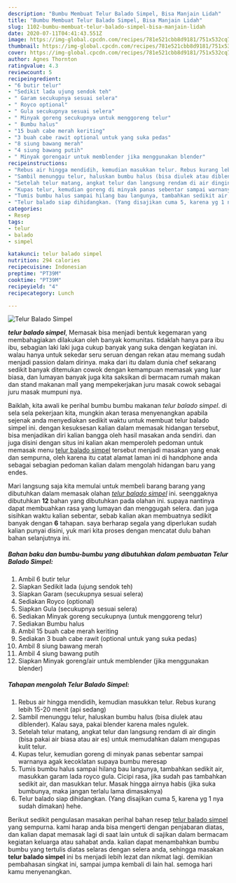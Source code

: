 ```yaml
---
description: "Bumbu Membuat Telur Balado Simpel, Bisa Manjain Lidah"
title: "Bumbu Membuat Telur Balado Simpel, Bisa Manjain Lidah"
slug: 1102-bumbu-membuat-telur-balado-simpel-bisa-manjain-lidah
date: 2020-07-11T04:41:43.551Z
image: https://img-global.cpcdn.com/recipes/781e521cbb8d9181/751x532cq70/telur-balado-simpel-foto-resep-utama.jpg
thumbnail: https://img-global.cpcdn.com/recipes/781e521cbb8d9181/751x532cq70/telur-balado-simpel-foto-resep-utama.jpg
cover: https://img-global.cpcdn.com/recipes/781e521cbb8d9181/751x532cq70/telur-balado-simpel-foto-resep-utama.jpg
author: Agnes Thornton
ratingvalue: 4.3
reviewcount: 5
recipeingredient:
- "6 butir telur"
- "Sedikit lada ujung sendok teh"
- " Garam secukupnya sesuai selera"
- " Royco optional"
- " Gula secukupnya sesuai selera"
- " Minyak goreng secukupnya untuk menggoreng telur"
- " Bumbu halus"
- "15 buah cabe merah keriting"
- "3 buah cabe rawit optional untuk yang suka pedas"
- "8 siung bawang merah"
- "4 siung bawang putih"
- " Minyak gorengair untuk memblender jika menggunakan blender"
recipeinstructions:
- "Rebus air hingga mendidih, kemudian masukkan telur. Rebus kurang lebih 15-20 menit (api sedang)"
- "Sambil menunggu telur, haluskan bumbu halus (bisa diulek atau diblender). Kalau saya, pakai blender karena males ngulek."
- "Setelah telur matang, angkat telur dan langsung rendam di air dingin (bisa pakai air biasa atau air es) untuk memudahkan dalam mengupas kulit telur."
- "Kupas telur, kemudian goreng di minyak panas sebentar sampai warnanya agak kecoklatan supaya bumbu meresap"
- "Tumis bumbu halus sampai hilang bau langunya, tambahkan sedikit air, masukkan garam lada royco gula. Cicipi rasa, jika sudah pas tambahkan sedikit air, dan masukkan telur. Masak hingga airnya habis (jika suka bumbunya, maka jangan terlalu lama dimasaknya)"
- "Telur balado siap dihidangkan. (Yang disajikan cuma 5, karena yg 1 nya sudah dimakan) hehe."
categories:
- Resep
tags:
- telur
- balado
- simpel

katakunci: telur balado simpel 
nutrition: 294 calories
recipecuisine: Indonesian
preptime: "PT39M"
cooktime: "PT39M"
recipeyield: "4"
recipecategory: Lunch

---
```



![Telur Balado Simpel](https://img-global.cpcdn.com/recipes/781e521cbb8d9181/751x532cq70/telur-balado-simpel-foto-resep-utama.jpg)

<b><i>telur balado simpel</i></b>, Memasak bisa menjadi bentuk kegemaran yang membahagiakan dilakukan oleh banyak komunitas. tidaklah hanya para ibu ibu, sebagian laki laki juga cukup banyak yang suka dengan kegiatan ini. walau hanya untuk sekedar seru seruan dengan rekan atau memang sudah menjadi passion dalam dirinya. maka dari itu dalam dunia chef sekarang sedikit banyak ditemukan cowok dengan kemampuan memasak yang luar biasa, dan lumayan banyak juga kita saksikan di bermacam rumah makan dan stand makanan mall yang mempekerjakan juru masak cowok sebagai juru masak mumpuni nya.

Baiklah, kita awali ke perihal bumbu bumbu makanan <i>telur balado simpel</i>. di sela sela pekerjaan kita, mungkin akan terasa menyenangkan apabila sejenak anda menyediakan sedikit waktu untuk membuat telur balado simpel ini. dengan kesuksesan kalian dalam memasak hidangan tersebut, bisa menjadikan diri kalian bangga oleh hasil masakan anda sendiri. dan juga disini dengan situs ini kalian akan memperoleh pedoman untuk memasak menu <u>telur balado simpel</u> tersebut menjadi masakan yang enak dan sempurna, oleh karena itu catat alamat laman ini di handphone anda sebagai sebagian pedoman kalian dalam mengolah hidangan baru yang endes.




Mari langsung saja kita memulai untuk membeli barang barang yang dibutuhkan dalam memasak olahan <u><i>telur balado simpel</i></u> ini. seenggaknya dibutuhkan <b>12</b> bahan yang dibutuhkan pada olahan ini. supaya nantinya dapat membuahkan rasa yang lumayan dan menggugah selera. dan juga sisihkan waktu kalian sebentar, sebab kalian akan membuatnya sedikit banyak dengan <b>6</b> tahapan. saya berharap segala yang diperlukan sudah kalian punyai disini, yuk mari kita proses dengan mencatat dulu bahan bahan selanjutnya ini.

<!--inarticleads1-->

##### Bahan baku dan bumbu-bumbu yang dibutuhkan dalam pembuatan Telur Balado Simpel:

1. Ambil 6 butir telur
1. Siapkan Sedikit lada (ujung sendok teh)
1. Siapkan  Garam (secukupnya sesuai selera)
1. Sediakan  Royco (optional)
1. Siapkan  Gula (secukupnya sesuai selera)
1. Sediakan  Minyak goreng secukupnya (untuk menggoreng telur)
1. Sediakan  Bumbu halus
1. Ambil 15 buah cabe merah keriting
1. Sediakan 3 buah cabe rawit (optional untuk yang suka pedas)
1. Ambil 8 siung bawang merah
1. Ambil 4 siung bawang putih
1. Siapkan  Minyak goreng/air untuk memblender (jika menggunakan blender)




<!--inarticleads2-->

##### Tahapan mengolah Telur Balado Simpel:

1. Rebus air hingga mendidih, kemudian masukkan telur. Rebus kurang lebih 15-20 menit (api sedang)
1. Sambil menunggu telur, haluskan bumbu halus (bisa diulek atau diblender). Kalau saya, pakai blender karena males ngulek.
1. Setelah telur matang, angkat telur dan langsung rendam di air dingin (bisa pakai air biasa atau air es) untuk memudahkan dalam mengupas kulit telur.
1. Kupas telur, kemudian goreng di minyak panas sebentar sampai warnanya agak kecoklatan supaya bumbu meresap
1. Tumis bumbu halus sampai hilang bau langunya, tambahkan sedikit air, masukkan garam lada royco gula. Cicipi rasa, jika sudah pas tambahkan sedikit air, dan masukkan telur. Masak hingga airnya habis (jika suka bumbunya, maka jangan terlalu lama dimasaknya)
1. Telur balado siap dihidangkan. (Yang disajikan cuma 5, karena yg 1 nya sudah dimakan) hehe.




Berikut sedikit pengulasan masakan perihal bahan resep <u>telur balado simpel</u> yang sempurna. kami harap anda bisa mengerti dengan penjabaran diatas, dan kalian dapat memasak lagi di saat lain untuk di sajikan dalam bermacam kegiatan keluarga atau sahabat anda. kalian dapat menambahkan bumbu bumbu yang tertulis diatas selaras dengan selera anda, sehingga masakan <b>telur balado simpel</b> ini bs menjadi lebih lezat dan nikmat lagi. demikian pembahasan singkat ini, sampai jumpa kembali di lain hal. semoga hari kamu menyenangkan.
